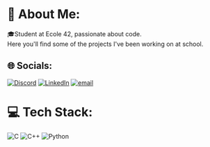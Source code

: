 # 💫 About Me:
🎓Student at Ecole 42, passionate about code.<br>Here you'll find some of the projects I've been working on at school.


## 🌐 Socials:
[![Discord](https://img.shields.io/badge/Discord-%237289DA.svg?logo=discord&logoColor=white)](https://discord.gg/gill0u6) [![LinkedIn](https://img.shields.io/badge/LinkedIn-%230077B5.svg?logo=linkedin&logoColor=white)](https://www.linkedin.com/in/alex-gilles-37a126271/) [![email](https://img.shields.io/badge/Email-D14836?logo=gmail&logoColor=white)](mailto:gilles.alex@proton.me) 

# 💻 Tech Stack:
![C](https://img.shields.io/badge/c-%2300599C.svg?style=for-the-badge&logo=c&logoColor=white) ![C++](https://img.shields.io/badge/c++-%2300599C.svg?style=for-the-badge&logo=c%2B%2B&logoColor=white) ![Python](https://img.shields.io/badge/python-3670A0?style=for-the-badge&logo=python&logoColor=ffdd54)
